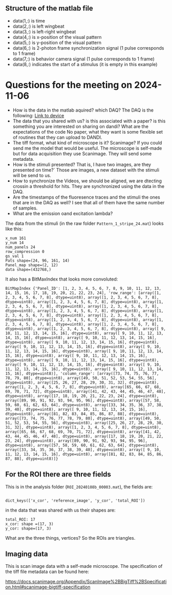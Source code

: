 

## Structure of the matlab file


* data(1,:) is time
* data(2,:) is left wingbeat
* data(3,:) is left-right wingbeat
* data(4,:) is x-position of the visual pattern
* data(5,:) is y-position of the visual pattern
* data(6,:) is 2-photon frame synchronization signal (1 pulse corresponds to 1 frame)
* data(7,:) is behavior camera signal (1 pulse corresponds to 1 frame)
* data(8,:) indicates the start of a stimulus (it is empty in this example)

# Questions for the meeting on 2024-11-06
* How is the data in the matlab aquired? which DAQ?
The DAQ is the following:
[Link to device](https://www.digikey.com/en/products/detail/ni/782258-01/12817857)
* The data that you shared with us? is this associated with a paper? is this something you are interested on sharing on dandi? What are the expectations of the code 
No paper, what they want is some flexible set of routines that they can upload to DANDI.
* The tiff format, what kind of microscope is it? Scanimage? If you could send me the model that would be useful.
The microscope is self-made but for data acquisition they use Scanimage. They will send some metadata.
* How is the stimuli presented? That is, I have two images, are they presented on time?`
Those are images, a new dataset with the stimuli will be send to us.
* How to synchronize the Videos, we should be aligned, we are dtecting crossin a threshold for hits.
They are synchronized using the data in the DAQ.
* Are the timestamps of the fluoresence traces and the stimuli the ones that are in the DAQ as well?
I see that all of them have the same number of samples.
* What are the emission oand excitation lambda?

The data from the stimuli (in the raw folder `Pattern_1_stripe_24.mat`) looks like this:

```
x_num 161
y_num 14
num_panels 24
row_compression 0
gs_val 1
Pats shape=(24, 96, 161, 14)
Panel_map shape=(2, 12)
data shape=(432768,)
```

It also has a BitMaxIndex that looks more convoluted:

```
BitMapIndex {'Panel_ID': [1, 2, 3, 4, 5, 6, 7, 8, 9, 10, 11, 12, 13, 14, 15, 16, 17, 18, 19, 20, 21, 22, 23, 24], 'row_range': [array([1, 2, 3, 4, 5, 6, 7, 8], dtype=uint8), array([1, 2, 3, 4, 5, 6, 7, 8], dtype=uint8), array([1, 2, 3, 4, 5, 6, 7, 8], dtype=uint8), array([1, 2, 3, 4, 5, 6, 7, 8], dtype=uint8), array([1, 2, 3, 4, 5, 6, 7, 8], dtype=uint8), array([1, 2, 3, 4, 5, 6, 7, 8], dtype=uint8), array([1, 2, 3, 4, 5, 6, 7, 8], dtype=uint8), array([1, 2, 3, 4, 5, 6, 7, 8], dtype=uint8), array([1, 2, 3, 4, 5, 6, 7, 8], dtype=uint8), array([1, 2, 3, 4, 5, 6, 7, 8], dtype=uint8), array([1, 2, 3, 4, 5, 6, 7, 8], dtype=uint8), array([1, 2, 3, 4, 5, 6, 7, 8], dtype=uint8), array([ 9, 10, 11, 12, 13, 14, 15, 16], dtype=uint8), array([ 9, 10, 11, 12, 13, 14, 15, 16], dtype=uint8), array([ 9, 10, 11, 12, 13, 14, 15, 16], dtype=uint8), array([ 9, 10, 11, 12, 13, 14, 15, 16], dtype=uint8), array([ 9, 10, 11, 12, 13, 14, 15, 16], dtype=uint8), array([ 9, 10, 11, 12, 13, 14, 15, 16], dtype=uint8), array([ 9, 10, 11, 12, 13, 14, 15, 16], dtype=uint8), array([ 9, 10, 11, 12, 13, 14, 15, 16], dtype=uint8), array([ 9, 10, 11, 12, 13, 14, 15, 16], dtype=uint8), array([ 9, 10, 11, 12, 13, 14, 15, 16], dtype=uint8), array([ 9, 10, 11, 12, 13, 14, 15, 16], dtype=uint8), array([ 9, 10, 11, 12, 13, 14, 15, 16], dtype=uint8)], 'column_range': [array([73, 74, 75, 76, 77, 78, 79, 80], dtype=uint8), array([49, 50, 51, 52, 53, 54, 55, 56], dtype=uint8), array([25, 26, 27, 28, 29, 30, 31, 32], dtype=uint8), array([1, 2, 3, 4, 5, 6, 7, 8], dtype=uint8), array([65, 66, 67, 68, 69, 70, 71, 72], dtype=uint8), array([41, 42, 43, 44, 45, 46, 47, 48], dtype=uint8), array([17, 18, 19, 20, 21, 22, 23, 24], dtype=uint8), array([89, 90, 91, 92, 93, 94, 95, 96], dtype=uint8), array([57, 58, 59, 60, 61, 62, 63, 64], dtype=uint8), array([33, 34, 35, 36, 37, 38, 39, 40], dtype=uint8), array([ 9, 10, 11, 12, 13, 14, 15, 16], dtype=uint8), array([81, 82, 83, 84, 85, 86, 87, 88], dtype=uint8), array([73, 74, 75, 76, 77, 78, 79, 80], dtype=uint8), array([49, 50, 51, 52, 53, 54, 55, 56], dtype=uint8), array([25, 26, 27, 28, 29, 30, 31, 32], dtype=uint8), array([1, 2, 3, 4, 5, 6, 7, 8], dtype=uint8), array([65, 66, 67, 68, 69, 70, 71, 72], dtype=uint8), array([41, 42, 43, 44, 45, 46, 47, 48], dtype=uint8), array([17, 18, 19, 20, 21, 22, 23, 24], dtype=uint8), array([89, 90, 91, 92, 93, 94, 95, 96], dtype=uint8), array([57, 58, 59, 60, 61, 62, 63, 64], dtype=uint8), array([33, 34, 35, 36, 37, 38, 39, 40], dtype=uint8), array([ 9, 10, 11, 12, 13, 14, 15, 16], dtype=uint8), array([81, 82, 83, 84, 85, 86, 87, 88], dtype=uint8)]}
```

## For the ROI there are three fields

This is in the analysis folder (`ROI_20240108b_00003.mat`), the fields are:

```

dict_keys(['x_cor', 'reference_image', 'y_cor', 'total_ROI'])
```

in the data that was shared with us their shapes are:

```
total_ROI: 17
x_cor: shape =(17, 3)
y_cor: shape=(17, 3)
```

What are the three things, vertices? So the ROIs are triangles.


## Imaging data
This is scan image data with a self-made microscope. The specification of the tiff file metadata can be found here:

https://docs.scanimage.org/Appendix/ScanImage%2BBigTiff%2BSpecification.html#scanimage-bigtiff-specification

